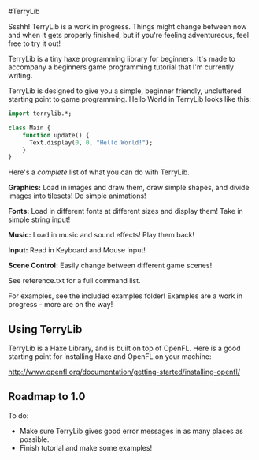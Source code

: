 #TerryLib

Ssshh! TerryLib is a work in progress. Things might change between now and when it gets properly finished, but if you're feeling adventureous, feel free to try it out!

TerryLib is a tiny haxe programming library for beginners. It's made to accompany a beginners game programming tutorial that I'm currently writing.

TerryLib is designed to give you a simple, beginner friendly, uncluttered starting point to game programming. Hello World in TerryLib looks like this:

```haxe
import terrylib.*;

class Main {
	function update() {
	  Text.display(0, 0, "Hello World!");
	}
}
``` 

Here's a *complete* list of what you can do with TerryLib.

**Graphics:** 
Load in images and draw them, draw simple shapes, and divide images into tilesets! Do simple animations!

**Fonts:**
Load in different fonts at different sizes and display them! Take in simple string input!

**Music:**
Load in music and sound effects! Play them back!

**Input:**
Read in Keyboard and Mouse input!

**Scene Control:**
Easily change between different game scenes!

See reference.txt for a full command list.

For examples, see the included examples folder! Examples are a work in progress - more are on the way!

## Using TerryLib

TerryLib is a Haxe Library, and is built on top of OpenFL. Here is a good starting point for installing Haxe and OpenFL on your machine:

http://www.openfl.org/documentation/getting-started/installing-openfl/

## Roadmap to 1.0

To do:
 - Make sure TerryLib gives good error messages in as many places as possible.
 - Finish tutorial and make some examples!